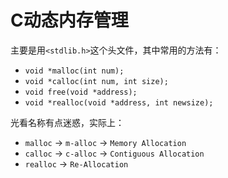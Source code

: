 # C动态内存管理

主要是用`<stdlib.h>`这个头文件，其中常用的方法有：
- `void *malloc(int num); `
- `void *calloc(int num, int size);`
- `void free(void *address); `
- `void *realloc(void *address, int newsize); `

光看名称有点迷惑，实际上：
- `malloc` -> `m-alloc` -> `Memory Allocation`
- `calloc` -> `c-alloc` -> `Contiguous Allocation`
- `realloc` -> `Re-Allocation`